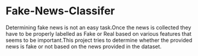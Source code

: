 # Fake-News-Classifer
Determining fake news is not an easy task.Once the news is collected they have to be properly labelled as Fake or Real based on various features that seems to be important.This project tries to determine whether the provided news is fake or not based on the news provided in the dataset. 
